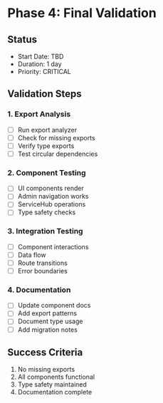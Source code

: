 # Phase 4: Final Validation

## Status
- Start Date: TBD
- Duration: 1 day
- Priority: CRITICAL

## Validation Steps

### 1. Export Analysis
- [ ] Run export analyzer
- [ ] Check for missing exports
- [ ] Verify type exports
- [ ] Test circular dependencies

### 2. Component Testing
- [ ] UI components render
- [ ] Admin navigation works
- [ ] ServiceHub operations
- [ ] Type safety checks

### 3. Integration Testing
- [ ] Component interactions
- [ ] Data flow
- [ ] Route transitions
- [ ] Error boundaries

### 4. Documentation
- [ ] Update component docs
- [ ] Add export patterns
- [ ] Document type usage
- [ ] Add migration notes

## Success Criteria
1. No missing exports
2. All components functional
3. Type safety maintained
4. Documentation complete
